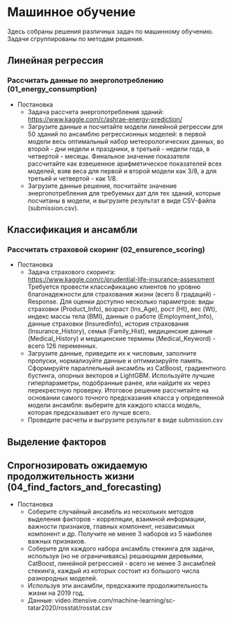 # Машинное обучение
Здесь собраны решения различных задач по машинному обучению. Задачи сгруппированы по методам решения.
## Линейная регрессия 
### Рассчитать данные по энергопотреблению (01_energy_consumption)
* Постановка
  * Задача рассчета энергопотребления зданий: https://www.kaggle.com/c/ashrae-energy-prediction/
  * Загрузите данные и посчитайте модели линейной регрессии для 50 зданий по ансамблю регрессионных моделей: в первой модели весь оптимальный набор метеорологических данных, во второй - дни недели и праздники, в третьей - недели года, в четвертой - месяцы. Финальное значение показателя рассчитайте как взвешенное арифметическое показателей всех моделей, взяв веса для первой и второй модели как 3/8, а для третьей и четвертой - как 1/8.
  * Загрузите данные решения, посчитайте значение энергопотребления для требуемых дат для тех зданий, которые посчитаны в модели, и выгрузите результат в виде CSV-файла (submission.csv).
## Классификация и ансамбли
### Рассчитать страховой скоринг (02_ensurence_scoring)
* Постановка
  * Задача страхового скоринга: https://www.kaggle.com/c/prudential-life-insurance-assessment
Требуется провести классификацию клиентов по уровню благонадежности для страхования жизни (всего 8 градаций) - Response. Для оценки доступно несколько параметров: виды страховки (Product_Info), возраст (Ins_Age), рост (Ht), вес (Wt), индекс массы тела (BMI), данные о работе (Employment_Info), данные страховки (InsuredInfo), история страхования (Insurance_History), семья (Family_Hist), медицинские данные (Medical_History) и медицинские термины (Medical_Keyword) - всего 126 переменных.
  * Загрузите данные, приведите их к числовым, заполните пропуски, нормализуйте данные и оптимизируйте память.
Сформируйте параллельный ансамбль из CatBoost, градиентного бустинга, опорных векторов и LightGBM. Используйте лучшие гиперпараметры, подобранные ранее, или найдите их через перекрестную проверку. Итоговое решение рассчитайте на основании самого точного предсказания класса у определенной модели ансамбля: выберите для каждого класса модель, которая предсказывает его лучше всего.
  * Проведите расчеты и выгрузите результат в виде submission.csv 
## Выделение факторов
## Спрогнозировать ожидаемую продолжительность жизни (04_find_factors_and_forecasting)
* Постановка
  * Соберите случайный ансамбль из нескольких методов выделения факторов - корреляции, взаимной информации, важности признаков, главных компонент, независимых компонент и др. Получите не менее 3 наборов из 5 наиболее важных признаков.
  * Соберите для каждого набора ансамбль стекинга для задачи, используя (но не ограничиваясь) решающими деревьями, CatBoost, линейной регрессией - всего не менее 3 ансамблей стекинга, каждый из которых состоит из большого числа разнородных моделей.
  * Используя эти ансамбли, предскажите продолжительность жизни на 2019 год.
  * Данные: video.ittensive.com/machine-learning/sc-tatar2020/rosstat/rosstat.csv
